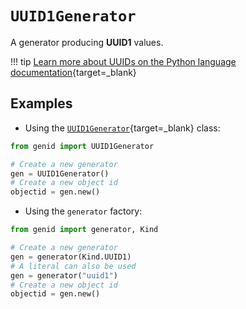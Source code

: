 
# `UUID1Generator`


A generator producing **UUID1** values.

!!! tip
    [Learn more about UUIDs on the Python language documentation](https://docs.python.org/3/library/uuid.html#module-uuid){target=_blank}


## Examples

- Using the [`UUID1Generator`](/reference/genid/#uuid1generator){target=_blank} class:

```python
from genid import UUID1Generator

# Create a new generator
gen = UUID1Generator()
# Create a new object id
objectid = gen.new()
```

- Using the `generator` factory:

```python
from genid import generator, Kind

# Create a new generator
gen = generator(Kind.UUID1)
# A literal can also be used
gen = generator("uuid1")
# Create a new object id
objectid = gen.new()
```
